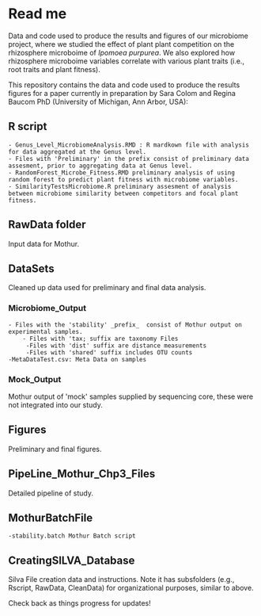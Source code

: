 # Read me

Data and code used to produce the results and figures of our microbiome project, where we studied the effect of plant plant competition on the rhizosphere microboime of _Ipomoea purpurea_. We also explored how rhizosphere microboime variables correlate with various plant traits (i.e., root traits and plant fitness).

This repository contains the data and code used to produce the results figures for a paper currently in preparation by Sara Colom and Regina Baucom PhD (University of Michigan, Ann Arbor, USA):

## R script
    - Genus_Level_MicrobiomeAnalysis.RMD : R mardkown file with analysis for data aggregated at the Genus level.
    - Files with 'Preliminary' in the prefix consist of preliminary data assesment, prior to aggregating data at Genus level.
    - RandomForest_Microbe_Fitness.RMD preliminary analysis of using random forest to predict plant fitness with microbiome variables.
    - SimilarityTestsMicrobiome.R preliminary assesment of analysis between microbiome similarity between competitors and focal plant fitness.

## RawData folder
Input data for Mothur.

## DataSets

Cleaned up data used for preliminary and final data analysis.

### Microbiome_Output
    - Files with the 'stability' _prefix_  consist of Mothur output on experimental samples.
        - Files with 'tax; suffix are taxonomy Files
         -Files with 'dist' suffix are distance measurements
         -Files with 'shared' suffix includes OTU counts
    -MetaDataTest.csv: Meta Data on samples
    
### Mock_Output
Mothur output of 'mock' samples supplied by sequencing core, these were not integrated into our study.

## Figures
Preliminary and final figures.

## PipeLine_Mothur_Chp3_Files
Detailed pipeline of study.

## MothurBatchFile
    -stability.batch Mothur Batch script

## CreatingSILVA_Database
Silva File creation data and instructions. Note it has subsfolders (e.g., Rscript, RawData, CleanData) for organizational purposes, similar to above. 


Check back as things progress for updates!
